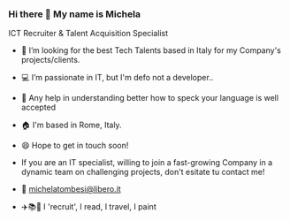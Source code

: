 ### Hi there 👋 My name is Michela


ICT Recruiter & Talent Acquisition Specialist


- 🚀 I’m looking for the best Tech Talents based in Italy for my Company's projects/clients.
  
- 💻 I’m passionate in IT, but I'm defo not a developer..
  
- 👭 Any help in understanding better how to speck your language is well accepted
  
- 🏠 I'm based in Rome, Italy.
  
- 😄 Hope to get in touch soon!
  
-  If you are an IT specialist, willing to join a fast-growing Company in a dynamic team on challenging projects, don't esitate tu contact me!
- 💬 michelatombesi@libero.it
  
- ✈️📚🎨 I 'recruit', I read, I travel, I paint
